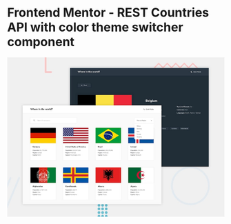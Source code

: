 # Frontend Mentor - REST Countries API with color theme switcher component

![Design preview for the REST Countries API with color theme switcher component coding challenge](./assets//design/desktop-preview.jpg)
